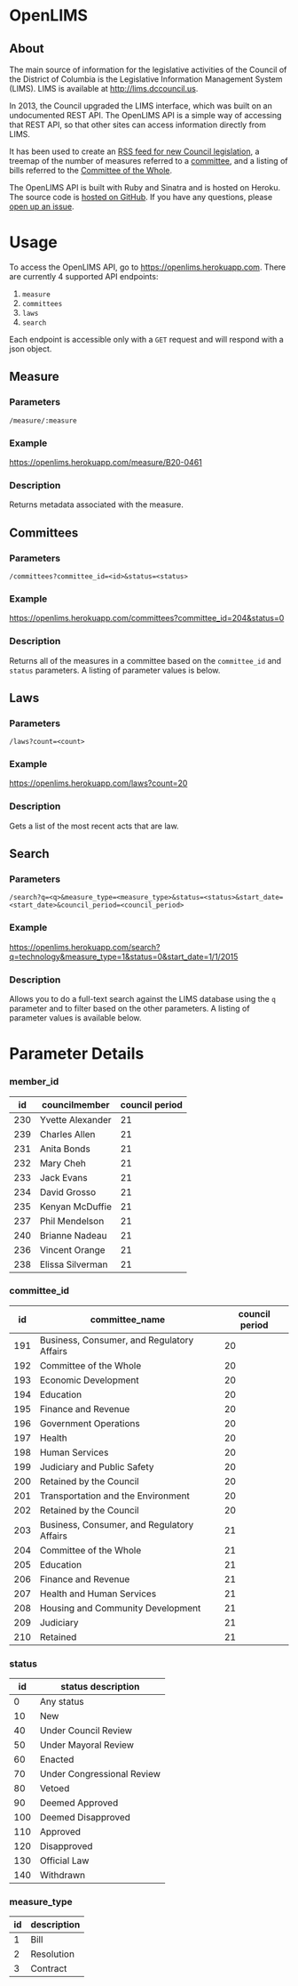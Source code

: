 # OpenLIMS

## About

The main source of information for the legislative activities of the Council of the District of Columbia is the Legislative Information Management System (LIMS). LIMS is available at <http://lims.dccouncil.us>.

In 2013, the Council upgraded the LIMS interface, which was built on an undocumented REST API. The OpenLIMS API is a simple way of accessing that REST API, so that other sites can access information directly from LIMS.

It has been used to create an [RSS feed for new Council legislation](https://esq.io/lims-rss.xml), a treemap of the number of measures referred to a [committee](http://code.esq.io/limsdash/committees.html), and a listing of bills referred to the [Committee of the Whole](http://chairmanmendelson.com/cow/committee-legislation). 

The OpenLIMS API is built with Ruby and Sinatra and is hosted on Heroku. The source code is [hosted on GitHub](https://github.com/vzvenyach/limsrb). If you have any questions, please [open up an issue](https://github.com/vzvenyach/limsrb/issues).

# Usage

To access the OpenLIMS API, go to <https://openlims.herokuapp.com>. There are currently 4 supported API endpoints:

1.  `measure`
2.  `committees`
3.  `laws`
4.  `search`

Each endpoint is accessible only with a `GET` request and will respond with a json object.

## Measure

### Parameters 

`/measure/:measure`

### Example

<https://openlims.herokuapp.com/measure/B20-0461>

### Description

Returns metadata associated with the measure.

## Committees

### Parameters

`/committees?committee_id=<id>&status=<status>`

### Example

<https://openlims.herokuapp.com/committees?committee_id=204&status=0>

### Description

Returns all of the measures in a committee based on the `committee_id` and `status` parameters. A listing of parameter values is below.

## Laws

### Parameters

`/laws?count=<count>`

### Example

<https://openlims.herokuapp.com/laws?count=20>

### Description

Gets a list of the most recent acts that are law.

## Search

### Parameters

`/search?q=<q>&measure_type=<measure_type>&status=<status>&start_date=<start_date>&council_period=<council_period>`

### Example

<https://openlims.herokuapp.com/search?q=technology&measure_type=1&status=0&start_date=1/1/2015>

### Description

Allows you to do a full-text search against the LIMS database using the `q` parameter and to filter based on the other parameters. A listing of parameter values is available below.

# Parameter Details

### member_id

id  | councilmember | council period
----|---------------|----------------
230 | Yvette Alexander | 21
239 | Charles Allen | 21
231 | Anita Bonds | 21
232 | Mary Cheh | 21
233 | Jack Evans | 21
234 | David Grosso | 21
235 | Kenyan McDuffie | 21
237 | Phil Mendelson | 21
240 | Brianne Nadeau |21
236 | Vincent Orange | 21
238 | Elissa Silverman | 21

### committee_id

id  | committee_name                             | council period
----|--------------------------------------------|----------------
191 | Business, Consumer, and Regulatory Affairs | 20
192 | Committee of the Whole | 20
193 | Economic Development | 20
194 | Education | 20
195 | Finance and Revenue | 20
196 | Government Operations | 20
197 | Health | 20
198 | Human Services | 20
199 | Judiciary and Public Safety | 20
200 | Retained by the Council | 20
201 | Transportation and the Environment | 20
202 | Retained by the Council | 20
203 | Business, Consumer, and Regulatory Affairs | 21
204 | Committee of the Whole | 21
205 | Education | 21
206 | Finance and Revenue | 21
207 | Health and Human Services | 21
208 | Housing and Community Development | 21
209 | Judiciary | 21
210 | Retained | 21

### status

id | status description
---|-------------------
0 | Any status
10 | New
40 | Under Council Review
50 | Under Mayoral Review
60 | Enacted
70 | Under Congressional Review
80 | Vetoed
90 | Deemed Approved
100 | Deemed Disapproved
110 | Approved
120 | Disapproved
130 | Official Law
140 | Withdrawn

### measure_type

id | description
---|-------------
1  | Bill
2  | Resolution
3  | Contract